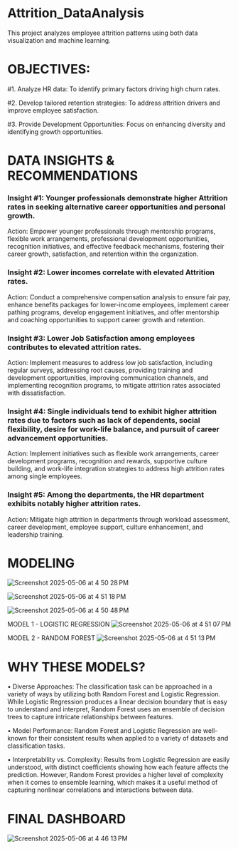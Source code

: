# Attrition_DataAnalysis
This project analyzes employee attrition patterns using both data visualization and machine learning.

# OBJECTIVES:
#1. Analyze HR data: To identify primary factors driving high churn rates.

#2. Develop tailored retention strategies: To address attrition drivers and improve employee satisfaction.

#3. Provide Development Opportunities: Focus on enhancing diversity and identifying growth opportunities.


# DATA INSIGHTS & RECOMMENDATIONS

### Insight #1: Younger professionals demonstrate higher Attrition rates in seeking alternative career opportunities and personal growth.

Action: Empower younger professionals through mentorship programs, flexible work arrangements, professional development opportunities, recognition initiatives, and effective feedback mechanisms, fostering their career growth, satisfaction, and retention within the organization.


### Insight #2: Lower incomes correlate with elevated Attrition rates.

Action: Conduct a comprehensive compensation analysis to ensure fair pay, enhance benefits packages for lower-income employees, implement career pathing programs, develop engagement initiatives, and offer mentorship and coaching opportunities to support career growth and retention.


### Insight #3: Lower Job Satisfaction among employees contributes to elevated attrition rates.

Action: Implement measures to address low job satisfaction, including regular surveys, addressing root causes, providing training and development opportunities, improving communication channels, and implementing recognition programs, to mitigate attrition rates associated with dissatisfaction.


### Insight #4: Single individuals tend to exhibit higher attrition rates due to factors such as lack of dependents, social flexibility, desire for work-life balance, and pursuit of career advancement opportunities.

Action: Implement initiatives such as flexible work arrangements, career development programs, recognition and rewards, supportive culture building, and work-life integration strategies to address high attrition rates among single employees.


### Insight #5: Among the departments, the HR department exhibits notably higher attrition rates.

Action: Mitigate high attrition in departments through workload assessment, career development, employee support, culture enhancement, and leadership training.


# MODELING
![Screenshot 2025-05-06 at 4 50 28 PM](https://github.com/user-attachments/assets/14e7f956-4966-40bf-930a-d8c6b702b3c2)

![Screenshot 2025-05-06 at 4 51 18 PM](https://github.com/user-attachments/assets/6a8c8709-0f68-42e8-8440-697630f49c62)

![Screenshot 2025-05-06 at 4 50 48 PM](https://github.com/user-attachments/assets/af42ee2c-1e58-4aa6-b80e-48e09fc56837)

MODEL 1 - LOGISTIC REGRESSION
![Screenshot 2025-05-06 at 4 51 07 PM](https://github.com/user-attachments/assets/b83b0790-8811-437b-ad04-599aefaad8bd)

MODEL 2 - RANDOM FOREST
![Screenshot 2025-05-06 at 4 51 13 PM](https://github.com/user-attachments/assets/cec670e4-852a-4a19-b11c-dc53f0d569f2)

# WHY THESE MODELS?

• Diverse Approaches: The classification task can be approached in a variety of ways by utilizing both Random Forest and Logistic Regression. While Logistic Regression produces a linear decision boundary that is easy to understand and interpret, Random Forest uses an ensemble of decision trees to capture intricate relationships between features.

• Model Performance: Random Forest and Logistic Regression are well-known for their consistent results when applied to a variety of datasets and classification tasks.

• Interpretability vs. Complexity: Results from Logistic Regression are easily understood, with distinct coefficients showing how each feature affects the prediction. However, Random Forest provides a higher level of complexity when it comes to ensemble learning, which makes it a useful method of capturing nonlinear correlations and interactions between data.
 

# FINAL DASHBOARD
![Screenshot 2025-05-06 at 4 46 13 PM](https://github.com/user-attachments/assets/84b7b729-6763-4839-b421-51d934375f3f)



 
